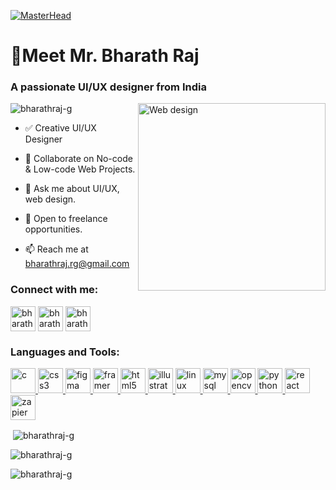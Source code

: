 [![MasterHead](https://media.licdn.com/dms/image/v2/C4E1BAQGH_u5rp8cjjQ/company-background_10000/company-background_10000/0/1638958260370/designerrsacademy_cover?e=2147483647&v=beta&t=6soF-EAXhs6HzDZ-rFNlmWg74OAwTtuIF6XmlcV4yJI)](https://rishavchanda.io)

<h1 align="left">🤝Meet Mr. Bharath Raj</h1>
<h3 align="left">A passionate UI/UX designer from India</h3>
<img align="right" alt="Web design" width="300" src="https://media2.giphy.com/media/v1.Y2lkPTc5MGI3NjExMHluanNwdno5c3JmczF6MW5tbnM5MGd5ZnRncGt1c3U4dHVlNHpuaSZlcD12MV9pbnRlcm5hbF9naWZfYnlfaWQmY3Q9Zw/5WJ6K7XnP2K2p3VWft/giphy.gif">

<p align="left"> <img src="https://komarev.com/ghpvc/?username=bharathraj-g&label=Profile%20views&color=0e75b6&style=flat" alt="bharathraj-g" /> </p>

- ✅ Creative UI/UX Designer

- 👯 Collaborate on No-code & Low-code Web Projects.

- 💬 Ask me about UI/UX, web design.
  
- 🌟 Open to freelance opportunities.

- 📫 Reach me at bharathraj.rg@gmail.com

<h3 align="left">Connect with me:</h3>
<p align="left">
<a href="https://linkedin.com/in/bharathraj-co" target="blank"><img align="center" src="https://www.svgrepo.com/show/452047/linkedin-1.svg" alt="bharathraj-co" height="40" width="40" /></a>
<a href="https://instagram.com/bharathraj.co" target="blank"><img align="center" src="https://svgrepo.com/show/331440/instagram.svg" alt="bharathraj.co" height="40" width="40" /></a>
<a href="https://dribbble.com/bharathrajrg" target="blank"><img align="center" src="https://www.svgrepo.com/show/343549/dribble-network-communication-internet-interaction.svg" alt="bharathrajrg" height="40" width="40" /></a>
</p>

<h3 align="left">Languages and Tools:</h3>
<p align="left"> 
<a href="https://www.cprogramming.com/" target="_blank" rel="noreferrer"> <img src="https://cdn.worldvectorlogo.com/logos/c-1.svg" alt="c" width="40" height="40"/> </a> 
<a href="https://www.w3schools.com/css/" target="_blank" rel="noreferrer"> <img src="https://www.svgrepo.com/show/452185/css-3.svg" alt="css3" width="40" height="40"/> </a> 
<a href="https://www.figma.com/" target="_blank" rel="noreferrer"> <img src="https://www.svgrepo.com/show/448222/figma.svg" alt="figma" width="40" height="40"/> </a> 
<a href="https://www.framer.com/" target="_blank" rel="noreferrer"> <img src="https://www.svgrepo.com/show/452207/framer.svg" alt="framer" width="40" height="40"/> </a>
<a href="https://www.w3.org/html/" target="_blank" rel="noreferrer"> <img src="https://www.svgrepo.com/show/452228/html-5.svg" alt="html5" width="40" height="40"/> </a> 
<a href="https://www.adobe.com/in/products/illustrator.html" target="_blank" rel="noreferrer"> <img src="https://www.svgrepo.com/show/452147/adobe-illustrator.svg" alt="illustrator" width="40" height="40"/> </a> 
<a href="https://www.linux.org/" target="_blank" rel="noreferrer"> <img src="https://www.svgrepo.com/show/452054/linux.svg" alt="linux" width="40" height="40"/> </a> 
<a href="https://www.mysql.com/" target="_blank" rel="noreferrer"> <img src="https://www.svgrepo.com/show/303251/mysql-logo.svg" alt="mysql" width="40" height="40"/> </a>
<a href="https://opencv.org/" target="_blank" rel="noreferrer"> <img src="https://www.svgrepo.com/show/354139/opencv.svg" alt="opencv" width="40" height="40"/> </a> 
<a href="https://www.python.org" target="_blank" rel="noreferrer"> <img src="https://www.svgrepo.com/show/452091/python.svg" alt="python" width="40" height="40"/> </a> 
<a href="https://reactjs.org/" target="_blank" rel="noreferrer"> <img src="https://svgrepo.com/show/452092/react.svg" alt="react" width="40" height="40"/> </a> 
<a href="https://zapier.com" target="_blank" rel="noreferrer"> <img src="https://www.svgrepo.com/show/354596/zapier-icon.svg" alt="zapier" width="40" height="40"/> </a> </p>

<p>&nbsp;<img align="center" src="https://github-readme-stats.vercel.app/api?username=bharathraj-g&show_icons=true&locale=en" alt="bharathraj-g" /></p>

<p><img align="center" src="https://github-readme-streak-stats.herokuapp.com/?user=bharathraj-g&" alt="bharathraj-g" /></p>

<p><img align="left" src="https://github-readme-stats.vercel.app/api/top-langs?username=bharathraj-g&show_icons=true&locale=en&layout=compact" alt="bharathraj-g" /></p>
